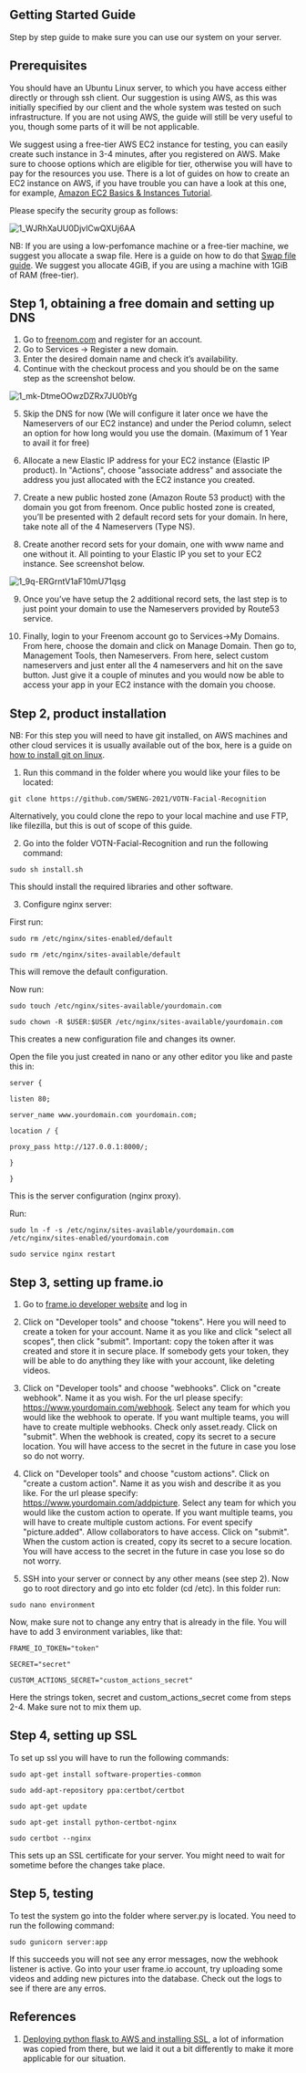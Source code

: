 ## Getting Started Guide

Step by step guide to make sure you can use our system on your server.

## Prerequisites

You should have an Ubuntu Linux server, to which you have access either directly or through ssh client. Our suggestion is using AWS, as this was initially specified by our client and the whole system was tested on such infrastructure. If you are not using AWS, the guide will still be very useful to you, though some parts of it will be not applicable. 

We suggest using a free-tier AWS EC2 instance for testing, you can easily create such instance in 3-4 minutes, after you registered on AWS. Make sure to choose options which are eligible for tier, otherwise you will have to pay for the resources you use. There is a lot of guides on how to create an EC2 instance on AWS, if you have trouble you can have a look at this one, for example, [Amazon EC2 Basics & Instances Tutorial](https://www.youtube.com/watch?v=iHX-jtKIVNA). 

Please specify the security group as follows: 

![1_WJRhXaUU0DjvlCwQXUj6AA](https://user-images.githubusercontent.com/24837651/115159314-77286880-a08a-11eb-87dc-cc4003b19b50.png)


NB: If you are using a low-perfomance machine or a free-tier machine, we suggest you allocate a swap file. Here is a guide on how to do that [Swap file guide](https://linuxize.com/post/create-a-linux-swap-file/). We suggest you allocate 4GiB, if you are using a machine with 1GiB of RAM (free-tier). 

## Step 1, obtaining a free domain and setting up DNS

1. Go to [freenom.com](https://www.freenom.com/ru/index.html?lang=ru) and register for an account.
2. Go to Services -> Register a new domain.
3. Enter the desired domain name and check it’s availability.
4. Continue with the checkout process and you should be on the same step as the screenshot below.

![1_mk-DtmeOOwzDZRx7JU0bYg](https://user-images.githubusercontent.com/24837651/115148719-c786d280-a058-11eb-914b-4fa3c3ce3274.png)

5. Skip the DNS for now (We will configure it later once we have the Nameservers of our EC2 instance) and under the Period column, select an option for how long would you use the domain. (Maximum of 1 Year to avail it for free)

6. Allocate a new Elastic IP address for your EC2 instance (Elastic IP product). In "Actions", choose "associate address" and associate the address you just allocated with the EC2 instance you created. 

7. Create a new public hosted zone (Amazon Route 53 product) with the domain you got from freenom. Once public hosted zone is created, you’ll be presented with 2 default record sets for your domain. In here, take note all of the 4 Nameservers (Type NS). 

8. Create another record sets for your domain, one with www name and one without it. All pointing to your Elastic IP you set to your EC2 instance. See screenshot below.

![1_9q-ERGrntV1aF10mU71qsg](https://user-images.githubusercontent.com/24837651/115149012-f6ea0f00-a059-11eb-89ba-150fac00e561.png)

9. Once you’ve have setup the 2 additional record sets, the last step is to just point your domain to use the Nameservers provided by Route53 service.

10. Finally, login to your Freenom account go to Services->My Domains. From here, choose the domain and click on Manage Domain. Then go to, Management Tools, then Nameservers. From here, select custom nameservers and just enter all the 4 nameservers and hit on the save button. Just give it a couple of minutes and you would now be able to access your app in your EC2 instance with the domain you choose.

## Step 2, product installation

NB: For this step you will need to have git installed, on AWS machines and other cloud services it is usually available out of the box, here is a guide on [how to install git on linux](https://git-scm.com/book/en/v2/Getting-Started-Installing-Git). 

1. Run this command in the folder where you would like your files to be located:

`git clone https://github.com/SWENG-2021/VOTN-Facial-Recognition`

Alternatively, you could clone the repo to your local machine and use FTP, like filezilla, but this is out of scope of this guide. 

2. Go into the folder VOTN-Facial-Recognition and run the following command:

`sudo sh install.sh`

This should install the required libraries and other software. 

3. Configure nginx server: 

First run: 

`sudo rm /etc/nginx/sites-enabled/default` 

`sudo rm /etc/nginx/sites-available/default`

This will remove the default configuration. 

Now run: 

`sudo touch /etc/nginx/sites-available/yourdomain.com`

`sudo chown -R $USER:$USER /etc/nginx/sites-available/yourdomain.com`

This creates a new configuration file and changes its owner. 

Open the file you just created in nano or any other editor you like and paste this in:

`server {`

`listen 80;`

`server_name www.yourdomain.com yourdomain.com;`

`location / {`

`proxy_pass http://127.0.0.1:8000/;`

`}`

`}`

This is the server configuration (nginx proxy). 

Run:

`sudo ln -f -s /etc/nginx/sites-available/yourdomain.com /etc/nginx/sites-enabled/yourdomain.com`

`sudo service nginx restart`

## Step 3, setting up frame.io

1. Go to [frame.io developer website](https://developer.frame.io/) and log in

2. Click on "Developer tools" and choose "tokens". Here you will need to create a token for your account. Name it as you like and click "select all scopes", then click "submit". Important: copy the token after it was created and store it in secure place. If somebody gets your token, they will be able to do anything they like with your account, like deleting videos. 

3. Click on "Developer tools" and choose "webhooks". Click on "create webhook". Name it as you wish. For the url please specify: https://www.yourdomain.com/webhook. Select any team for which you would like the webhook to operate. If you want multiple teams, you will have to create multiple webhooks. Check only asset.ready. Click on "submit". When the webhook is created, copy its secret to a secure location. You will have access to the secret in the future in case you lose so do not worry. 

4. Click on "Developer tools" and choose "custom actions". Click on "create a custom action". Name it as you wish and describe it as you like. For the url please specify: https://www.yourdomain.com/addpicture. Select any team for which you would like the custom action to operate. If you want multiple teams, you will have to create multiple custom actions. For event specify "picture.added". Allow collaborators to have access. Click on "submit". When the custom action is created, copy its secret to a secure location. You will have access to the secret in the future in case you lose so do not worry. 

5. SSH into your server or connect by any other means (see step 2). Now go to root directory and go into etc folder (cd /etc). In this folder run: 

  `sudo nano environment`
  
Now, make sure not to change any entry that is already in the file. You will have to add 3 environment variables, like that:

`FRAME_IO_TOKEN="token"`

`SECRET="secret"`

`CUSTOM_ACTIONS_SECRET="custom_actions_secret"`

Here the strings token, secret and custom_actions_secret come from steps 2-4. Make sure not to mix them up. 


## Step 4, setting up SSL

To set up ssl you will have to run the following commands:

`sudo apt-get install software-properties-common`

`sudo add-apt-repository ppa:certbot/certbot`

`sudo apt-get update`

`sudo apt-get install python-certbot-nginx`

`sudo certbot --nginx`

This sets up an SSL certificate for your server. You might need to wait for sometime before the changes take place. 

## Step 5, testing
  
To test the system go into the folder where server.py is located. You need to run the following command: 

`sudo gunicorn server:app`

If this succeeds you will not see any error messages, now the webhook listener is active. Go into your user frame.io account, try uploading some videos and adding new pictures into the database. Check out the logs to see if there are any erros. 

## References

1. [Deploying python flask to AWS and installing SSL](https://medium.com/@samuel.ngigi/deploying-python-flask-to-aws-and-installing-ssl-1216b41f8511), a lot of information was copied from there, but we laid it out a bit differently to make it more applicable for our situation.

